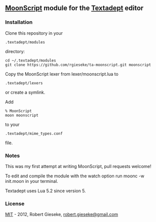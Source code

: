 ## [MoonScript](http://moonscript.org) module for the [Textadept](http://code.google.com/p/textadept/) editor

### Installation

Clone this repository in your

    .textadept/modules

directory:

    cd ~/.textadept/modules
    git clone https://github.com/rgieseke/ta-moonscript.git moonscript

Copy the MoonScript lexer from lexer/moonscript.lua to
    
    .textadept/lexers

or create a symlink.

Add

    % MoonScript
    moon moonscript

to your

    .textadept/mime_types.conf

file.

### Notes

This was my first attempt at writing MoonScript, pull requests welcome!

To edit and compile the module with the watch option run
    moonc -w init.moon
in your terminal.

Textadept uses Lua 5.2 since version 5.

### License

[MIT](http://www.opensource.org/licenses/mit-license.php) - 2012, Robert Gieseke, robert.gieseke@gmail.com

